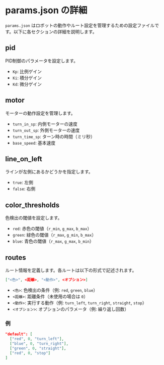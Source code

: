 # params.json の詳細

`params.json` はロボットの動作やルート設定を管理するための設定ファイルです。以下に各セクションの詳細を説明します。

## pid

PID制御のパラメータを設定します。

- `Kp`: 比例ゲイン
- `Ki`: 積分ゲイン
- `Kd`: 微分ゲイン

## motor

モーターの動作設定を管理します。

- `turn_in_sp`: 内側モーターの速度
- `turn_out_sp`: 外側モーターの速度
- `turn_time_sp`: ターン時の時間（ミリ秒）
- `base_speed`: 基本速度

## line_on_left

ラインが左側にあるかどうかを指定します。

- `true`: 左側
- `false`: 右側

## color_thresholds

色検出の閾値を設定します。

- `red`: 赤色の閾値（`r_min`, `g_max`, `b_max`）
- `green`: 緑色の閾値（`r_max`, `g_min`, `b_max`）
- `blue`: 青色の閾値（`r_max`, `g_max`, `b_min`）

## routes

ルート情報を定義します。各ルートは以下の形式で記述されます。

```json
["<色>", <距離>, "<動作>", <オプション>]
```

- `<色>`: 色検出の条件（例: `red`, `green`, `blue`）
- `<距離>`: 距離条件（未使用の場合は `0`）
- `<動作>`: 実行する動作（例: `turn_left`, `turn_right`, `straight`, `stop`）
- `<オプション>`: オプションのパラメータ（例: 繰り返し回数）

### 例

```json
"default": [
  ["red", 0, "turn_left"],
  ["blue", 0, "turn_right"],
  ["green", 0, "straight"],
  ["red", 0, "stop"]
]
```
